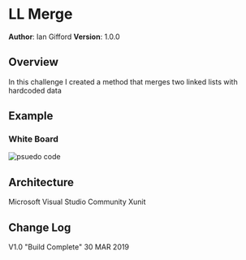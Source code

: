 # LL Merge

**Author**: Ian Gifford
**Version**: 1.0.0

## Overview
In this challenge I created a method that merges two linked lists with hardcoded data

## Example
### White Board
![psuedo code](https://github.com/IanGifford261/Data-Structures-And-Algorithms/blob/master/Assets/mergeLLwbpic.jpg)

## Architecture
Microsoft Visual Studio Community
Xunit

## Change Log
V1.0 "Build Complete" 30 MAR 2019
